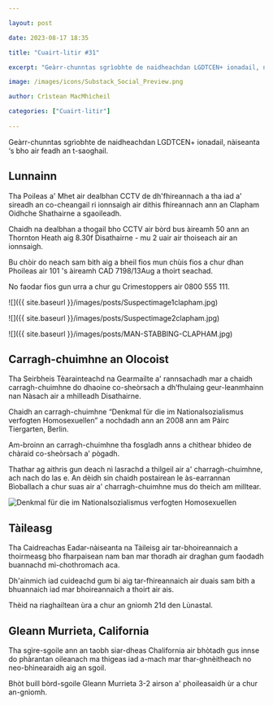 ```yaml
---

layout: post

date: 2023-08-17 18:35

title: "Cuairt-litir #31"

excerpt: "Geàrr-chunntas sgrìobhte de naidheachdan LGDTCEN+ ionadail, nàiseanta ‘s bho air feadh an t-saoghail."

image: /images/icons/Substack_Social_Preview.png

author: Crìstean MacMhìcheil

categories: ["Cuairt-litir"]
  
---
```


Geàrr-chunntas sgrìobhte de naidheachdan LGDTCEN+ ionadail, nàiseanta ‘s bho air feadh an t-saoghail.

## Lunnainn

Tha Poileas a' Mhet air dealbhan CCTV de dh'fhireannach a tha iad a' sireadh an co-cheangail ri ionnsaigh air dithis fhireannach ann an Clapham Oidhche Shathairne a sgaoileadh.

Chaidh na dealbhan a thogail bho CCTV air bòrd bus àireamh 50 ann an Thornton Heath aig 8.30f Disathairne - mu 2 uair air thoiseach air an ionnsaigh.

Bu chòir do neach sam bith aig a bheil fios mun chùis fios a chur dhan Phoileas air 101 's àireamh CAD 7198/13Aug a thoirt seachad.

No faodar fios gun urra a chur gu Crimestoppers air 0800 555 111.

![]({{ site.baseurl }}/images/posts/Suspectimage1clapham.jpg)

![]({{ site.baseurl }}/images/posts/Suspectimage2clapham.jpg)

![]({{ site.baseurl }}/images/posts/MAN-STABBING-CLAPHAM.jpg)

## Carragh-chuimhne an Olocoist

Tha Seirbheis Tèarainteachd na Gearmailte a' rannsachadh mar a chaidh carragh-chuimhne do dhaoine co-sheòrsach a dh’fhulaing geur-leanmhainn nan Nàsach air a mhilleadh Disathairne.

Chaidh an carragh-chuimhne “Denkmal für die im Nationalsozialismus verfogten Homosexuellen” a nochdadh ann an 2008 ann am Pàirc Tiergarten, Berlin.

Am-broinn an carragh-chuimhne tha fosgladh anns a chìthear bhideo de chàraid co-sheòrsach a’ pògadh.

Thathar ag aithris gun deach nì lasrachd a thilgeil air a' charragh-chuimhne, ach nach do las e. An dèidh sin chaidh postairean le às-earrannan Bìoballach a chur suas air a' charragh-chuimhne mus do theich am milltear.

![Denkmal für die im Nationalsozialismus verfogten Homosexuellen](https://angeidhealur.micro.blog/uploads/2023/a5ad44ecd7.jpg)

## Tàileasg

Tha Caidreachas Eadar-nàiseanta na Tàileisg air tar-bhoireannaich a thoirmeasg bho fharpaisean nam ban mar thoradh air draghan gum faodadh buannachd mì-chothromach aca.

Dh'ainmich iad cuideachd gum bi aig tar-fhireannaich air duais sam bith a bhuannaich iad mar bhoireannaich a thoirt air ais.

Thèid na riaghailtean ùra a chur an gnìomh 21d den Lùnastal.

## Gleann Murrieta, California

Tha sgìre-sgoile ann an taobh siar-dheas Chalifornia air bhòtadh gus innse do phàrantan oileanach ma thigeas iad a-mach mar thar-ghnèitheach no neo-bhìnearaidh aig an sgoil.

Bhòt buill bòrd-sgoile Gleann Murrieta 3-2 airson a' phoileasaidh ùr a chur an-gnìomh.